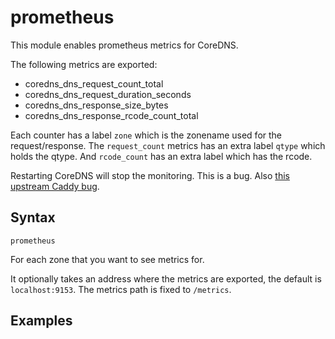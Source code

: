 # prometheus

This module enables prometheus metrics for CoreDNS.

The following metrics are exported:

* coredns_dns_request_count_total
* coredns_dns_request_duration_seconds
* coredns_dns_response_size_bytes
* coredns_dns_response_rcode_count_total

Each counter has a label `zone` which is the zonename used for the request/response.
The `request_count` metrics has an extra label `qtype` which holds the qtype. And
`rcode_count` has an extra label which has the rcode.

Restarting CoreDNS will stop the monitoring. This is a bug. Also [this upstream
Caddy bug](https://github.com/mholt/caddy/issues/675).

## Syntax

~~~
prometheus
~~~

For each zone that you want to see metrics for.

It optionally takes an address where the metrics are exported, the default
is `localhost:9153`. The metrics path is fixed to `/metrics`.

## Examples
